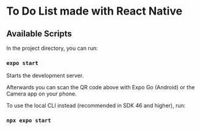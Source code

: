 # To Do List made with React Native

## Available Scripts

In the project directory, you can run:

### `expo start`

Starts the development server.

Afterwards you can scan the QR code above with Expo Go (Android) or the Camera app on your phone.

To use the local CLI instead (recommended in SDK 46 and higher), run:
### `npx expo start`
